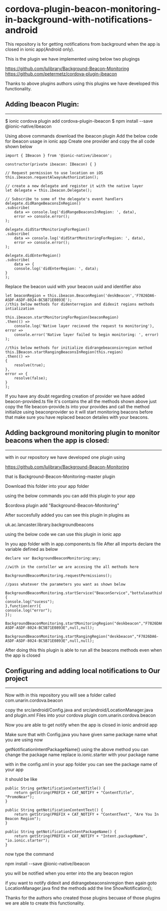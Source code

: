 # cordova-plugin-beacon-monitoring-in-background-with-notifications-android

This repository is for getting notifications from background when the app is closed in ionic app(Android only).


This is the plugin we have implemented using below two plugings

https://github.com/lulibrary/Background-Beacon-Monitoring
https://github.com/petermetz/cordova-plugin-ibeacon

Thanks to above plugins authors using this plugins we have developed this functionality.


## Adding Ibeacon Plugin:
______

$ ionic cordova plugin add cordova-plugin-ibeacon
$ npm install --save @ionic-native/ibeacon

Using above commands download the ibeacon plugin
Add the below code for ibeacon usage in ionic app
Create one provider and copy the all code shown below

```
import { IBeacon } from '@ionic-native/ibeacon';

constructor(private ibeacon: IBeacon) { }

// Request permission to use location on iOS
this.ibeacon.requestAlwaysAuthorization();

// create a new delegate and register it with the native layer
let delegate = this.ibeacon.Delegate();

// Subscribe to some of the delegate's event handlers
delegate.didRangeBeaconsInRegion()
.subscribe(
	data => console.log('didRangeBeaconsInRegion: ', data),
	error => console.error();
);

delegate.didStartMonitoringForRegion()
.subscribe(
	data => console.log('didStartMonitoringForRegion: ', data),
	error => console.error();
);

delegate.didEnterRegion()
.subscribe(
	data => {
	console.log('didEnterRegion: ', data);
}
);
```

Replace the beacon uuid with your beacon uuid and identifier also

```
let beaconRegion = this.ibeacon.BeaconRegion('deskBeacon','F7826DA6-ASDF-ASDF-8024-BC5B71E0893E');
//this below methods for didenterregion and didexit regions methods intialization

this.ibeacon.startMonitoringForRegion(beaconRegion)
.then(() =>
	console.log('Native layer recieved the request to monitoring'),
error =>
	console.error('Native layer failed to begin monitoring: ', error)
);

//this below methods for initialize didrangebeaconsinregion method
this.IBeacon.startRangingBeaconsInRegion(this.region)
.then(() =>
{
	resolve(true);
},
error => {
	resolve(false);
}
);
```
If you have any doubt regarding creation of provider we have added beacon-provided.ts file it's contains the all the methods shown above
just copy the file beacon-provide.ts into your provides and call the method initialize using beaconprovider so it will start monitoring beacons
before that make sure you have replaced beacon detailes with your beacons.

## Adding background monitoring plugin to monitor beacons when the app is closed:
_______

with in our repository we have developed one plugin using

https://github.com/lulibrary/Background-Beacon-Monitoring

that is Background-Beacon-Monitoring-master plugin

Download this folder into your app folder


using the below commands you can add this plugin to your app

$cordova plugin add "Background-Beacon-Monitoring"

After succesfully added you can see this plugin in plugins as

uk.ac.lancaster.library.backgroundbeacons


using the below code we can use this plugin in ionic app


In you app folder with in app.components.ts file
After all imports declare the variable defined as below

```
declare var BackgroundBeaconMonitoring:any;

//with in the contoller we are accesing the all methods here

BackgroundBeaconMonitoring.requestPermissions();

//pass whatever the parameters you want as shown below

BackgroundBeaconMonitoring.startService("BeaconService","bottulasathishbr.com","Ab1010","https//www.avantasy.com","v2",true,function(){
console.log("sucess");
},function(err){
console.log("error");
});

BackgroundBeaconMonitoring.startMonitoringRegion("deskbeacon","F7826DA6-ASDF-ASDF-8024-BC5B71E0893E",null,null);

BackgroundBeaconMonitoring.startRangingRegion("deskbeacon","F7826DA6-ASDF-ASDF-8024-BC5B71E0893E",null,null);
```
After doing this this plugin is able to run all the beacons methods even when the app is closed



## Configuring and adding local notifications to Our project
______

Now with in this repository you will see a folder called 
com.unarin.cordova.beacon

copy the src/android/Config.java and src/android/LocationManager.java and plugin.xml Files into your cordova plugin com.unarin.cordova.beacon


Now you are able to get notify when the app is closed in ionic android app

Make sure that with Config.java you have given same package name what you are using now 

getNotificationIntentPackageName()
using the above method you can change the package name
replace io.ionic.starter with your package name


with in the config.xml in your app folder you can see the package name of your app

it should be like

<widget id="com.ionicframework.appname" version="0.0.1" xmlns="http://www.w3.org/ns/widgets" xmlns:cdv="http://cordova.apache.org/ns/1.0"> 


	public String getNotificationContentTitle() {
		return getString(PREFIX + CAT_NOTIFY + "ContentTitle", "PromoNear");
	}

	public String getNotificationContentText() {
		return getString(PREFIX + CAT_NOTIFY + "ContentText", "Are You In Beacon Region");
	}

	public String getNotificationIntentPackageName() {
		return getString(PREFIX + CAT_NOTIFY + "Intent.packageName", "io.ionic.starter");
	}

now type the command 

npm install --save @ionic-native/ibeacon

you will be notified when you enter into the any beacon region 

if you want to notify didexit and didrangebeaconsinregion then again goto LocationManager.java find the methods add the line ShowNotification();



Thanks for the authors who created those plugins becuase of those plugins we are able to create this functionality.	





